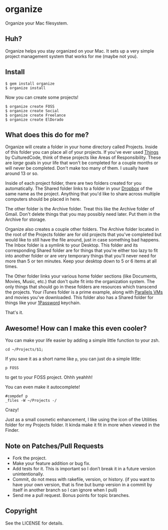 organize
========

Organize your Mac filesystem.

Huh?
----

Organize helps you stay organized on your Mac. It sets up a very simple project
management system that works for me (maybe not you).

Install
-------

    $ gem install organize
    $ organize install

Now you can create some projects!

    $ organize create FOSS
    $ organize create Social
    $ organize create Freelance
    $ organize create ElDorado

What does this do for me?
-------------------------

Organize will create a folder in your home directory called Projects. Inside of
this folder you can place all of your projects. If you've ever used
[Things](http://culturedcode.com/things/) by CulturedCode, think of these
projects like Areas of Responsibility. These are *large* goals in your life that
won't be completed for a couple months or will never be completed. Don't make
too many of them. I usually have around 13 or so.

Inside of each project folder, there are two folders created for you
automatically. The Shared folder links to a folder in your
[Dropbox](http://www.dropbox.com/) of the same name as the project. Anything
that you'd like to share across multiple computers should be placed in here.

The other folder is the Archive folder. Treat this like the Archive folder of
Gmail. Don't delete things that you may possibly need later. Put them in the
Archive for storage.

Organize also creates a couple other folders. The Archive folder located in the
root of the Projects folder are for old projects that you've completed but would
like to still have the file around, just in case something bad happens. The
Inbox folder is a symlink to your Desktop. This folder and its corresponding
Shared folder are for things that you're either too lazy to fit into another
folder or are very temporary things that you'll never need for more than 5 or
ten minutes. Keep your desktop down to 5 or 6 items at all times.

The Other folder links your various home folder sections (like Documents,
Movies, Music, etc.) that don't quite fit into the organization system. The only
things that should go in these folders are resources which transcend the
projects. Your iTunes folder is a prime example, along with [Parallels
VMs](http://www.parallels.com/products/desktop/) and movies you've downloaded.
This folder also has a Shared folder for things like your
[1Password](http://agilewebsolutions.com/products/1Password) keychain.

That's it.

Awesome! How can I make this even cooler?
-----------------------------------------

You can make your life easier by adding a simple little function to your zsh.

    cd ~/Projects/$1;

If you save it as a short name like `p`, you can just do a simple little:

    p FOSS

to get to your FOSS project. Ohhh yeahhh!

You can even make it autocomplete!

    #compdef p
    _files -W ~/Projects -/

Crazy!

Just as a small cosmetic enhancement, I like using the icon of the Utilities
folder for my Projects folder. It kinda make it fit in more when viewed in the
Finder.

Note on Patches/Pull Requests
-----------------------------

 * Fork the project.
 * Make your feature addition or bug fix.
 * Add tests for it. This is important so I don’t break it in a future version unintentionally.
 * Commit, do not mess with rakefile, version, or history. (if you want to have your own version, that is fine but bump version in a commit by itself in another branch so I can ignore when I pull)
 * Send me a pull request. Bonus points for topic branches.

Copyright
---------

See the LICENSE for details.